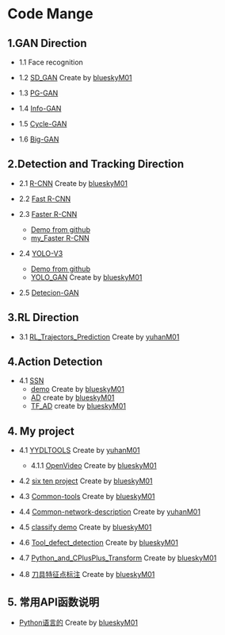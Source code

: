 # Code Mange
## 1.GAN Direction
* 1.1 Face recognition



* 1.2 [SD_GAN](https://github.com/blueskyM01/SD_GAN_Tensorflow) Create by [blueskyM01](https://github.com/blueskyM01)

* 1.3 [PG-GAN]()




* 1.4 [Info-GAN]()


* 1.5 [Cycle-GAN]()


* 1.6 [Big-GAN]()


## 2.Detection and Tracking Direction
* 2.1 [R-CNN](https://github.com/blueskyM01/R-CNN) Create by [blueskyM01](https://github.com/blueskyM01)


* 2.2 [Fast R-CNN]()


* 2.3 [Faster R-CNN]()
    * [Demo from github](https://github.com/blueskyM01/Faster-RCNN_Tensorflow)
    * [my_Faster R-CNN](https://github.com/blueskyM01/m4_Faster_R-CNN)


* 2.4 [YOLO-V3]()
    * [Demo from github](https://github.com/blueskyM01/YOLOv3_TensorFlow)
    * [YOLO_GAN](https://github.com/blueskyM01/YOLO_GAN) Create by [blueskyM01](https://github.com/blueskyM01)

* 2.5 [Detecion-GAN]()


## 3.RL Direction
* 3.1 [RL_Trajectors_Prediction](https://github.com/yuhanM01/RL_Trajectors_Prediction) Create by [yuhanM01](https://github.com/yuhanM01)

## 4.Action Detection
* 4.1 [SSN]() 
    * [demo](https://github.com/blueskyM01/action-detection) Create by [blueskyM01](https://github.com/blueskyM01)
    * [AD](https://github.com/blueskyM01/P_Action_Detection/tree/yjb) create by [blueskyM01](https://github.com/blueskyM01)
    * [TF_AD](hhttps://github.com/blueskyM01/TF_AD) create by [blueskyM01](https://github.com/blueskyM01)

## 4. My project
* 4.1 [YYDLTOOLS](https://github.com/yuhanM01/Qt-demo) Create by [yuhanM01](https://github.com/yuhanM01)
    * 4.1.1 [OpenVideo](https://github.com/blueskyM01/ImageProcessTool) Create by [blueskyM01](https://github.com/blueskyM01)

* 4.2 [six ten project](https://github.com/blueskyM01/six-ten-project) Create by [blueskyM01](https://github.com/blueskyM01)


* 4.3 [Common-tools](https://github.com/blueskyM01/Common-tools) Create by [blueskyM01](https://github.com/blueskyM01)

* 4.4 [Common-network-description](https://github.com/yuhanM01/Common-network-description) Create by [yuhanM01](https://github.com/yuhanM01)

* 4.5 [classify demo](https://github.com/blueskyM01/SimilarityCompute_610) Create by [blueskyM01](https://github.com/blueskyM01) 

* 4.6 [Tool_defect_detection](https://github.com/blueskyM01/Tool_defect_detection) Create by [blueskyM01](https://github.com/blueskyM01)
* 4.7 [Python_and_CPlusPlus_Transform](https://github.com/blueskyM01/Python_and_CPlusPlus_Transform) Create by [blueskyM01](https://github.com/blueskyM01)
* 4.8 [刀具特征点标注](https://github.com/blueskyM01/Label_Annotate_Tool) Create by [blueskyM01](https://github.com/blueskyM01)

## 5. 常用API函数说明
* [Python语言的](https://github.com/blueskyM01/Python_DeepLearning_Function_Introduction) Create by [blueskyM01](https://github.com/blueskyM01)
